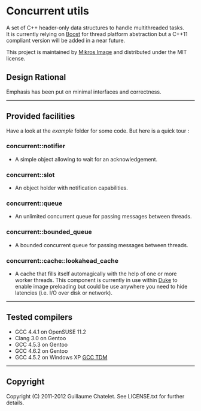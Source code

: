 Concurrent utils
================

A set of C++ header-only data structures to handle multithreaded tasks.  
It is currently relying on [Boost](http://www.boost.org/) for thread platform abstraction but a C++11 compliant version will be added in a near future.

This project is maintained by [Mikros Image](http://www.mikrosimage.eu) and distributed under the MIT license.

Design Rational
---------------
Emphasis has been put on minimal interfaces and correctness.

- - -

Provided facilities
-------------------

Have a look at the _example_ folder for some code. But here is a quick tour :

### concurrent::notifier
* A simple object allowing to wait for an acknowledgement.

### concurrent::slot
* An object holder with notification capabilities.

### concurrent::queue
* An unlimited concurrent queue for passing messages between threads.

### concurrent::bounded_queue
* A bounded concurrent queue for passing messages between threads.

### concurrent::cache::lookahead_cache
* A cache that fills itself automagically with the help of one or more worker threads.
This component is currently in use within [Duke](https://github.com/mikrosimage/duke) to enable image preloading but could be use anywhere you need to hide latencies (i.e. I/O over disk or network).

- - -

Tested compilers
----------------

* GCC 4.4.1 on OpenSUSE 11.2
* Clang 3.0 on Gentoo
* GCC 4.5.3 on Gentoo
* GCC 4.6.2 on Gentoo
* GCC 4.5.2 on Windows XP [GCC TDM](http://tdm-gcc.tdragon.net)

- - -

Copyright
---------

Copyright (C) 2011-2012 Guillaume Chatelet. See LICENSE.txt for further details.